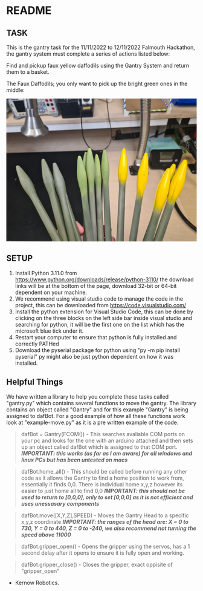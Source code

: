 # README
## TASK

This is the gantry task for the 11/11/2022 to 12/11/2022 Falmouth Hackathon, the gantry system must complete a series of actions listed below:

Find and pickup faux yellow daffodils using the Gantry System and return them to a basket.

The Faux Daffodils; you only want to pick up the bright green ones in the middle:

![The Faux Yellow Daffodils](Example.jpg)

## SETUP

1. Install Python 3.11.0 from https://www.python.org/downloads/release/python-3110/ the download links will be at the bottom of the page, download 32-bit or 64-bit dependent on your machine.
2. We recommend using visual studio code to manage the code in the project, this can be downloaded from https://code.visualstudio.com/ 
3. Install the python extension for Visual Studio Code, this can be done by clicking on the three blocks on the left side bar inside visual studio and searching for python, it will be the first one on the list which has the microsoft blue tick under it.
4. Restart your computer to ensure that python is fully installed and correctly PATHed
5. Download the pyserial package for python  using "py -m pip install pyserial" py might also be just python dependent on how it was installed.

## Helpful Things

We have written a library to help you complete these tasks called "gantry.py" which contains several functions to move the gantry.
The library contains an object called "Gantry" and for this example "Gantry" is being assigned to dafBot.
For a good example of how all these functions work look at "example-move.py" as it is a pre written example of the code.

> dafBot = Gantry(FCOM()) - This searches avaliable COM ports on your pc and looks for the one with an arduino attached and then sets up an object called dafBot which is assigned to that COM port.
***IMPORTANT: this works (as far as I am aware) for all windows and linux PCs but has been untested on macs***

> dafBot.home_all() - This should be called before running any other code as it allows the Gantry to find a home position to work from, essentially it finds 0,0. There is individual home x,y,z however its easier to just home all to find 0,0
***IMPORTANT: this should not be used to return to [0,0,0], only to set [0,0,0] as it is not efficient and uses unessasary components***

> dafBot.move([X,Y,Z],SPEED) - Moves the Gantry Head to a specific x,y,z coordinate 
***IMPORTANT: the ranges of the head are: X = 0 to 730, Y = 0 to 440, Z = 0 to -240, we also recommend not turning the speed above 11000***

> dafBot.gripper_open() - Opens the gripper using the servos, has a 1 second delay after it opens to ensure it is fully open and working.

> dafBot.gripper_close() - Closes the gripper, exact oppisite of "gripper_open"

- Kernow Robotics.